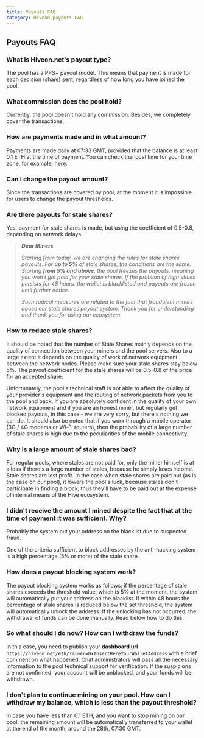 ```yaml
---
title: Payouts FAQ
category: Hiveon payouts FAQ
---
```

## Payouts FAQ
### What is Hiveon.net's payout type?
The pool has a PPS+ payout model. This means that payment is made for each decision (share) sent, regardless of how long you have joined the pool.

### What commission does the pool hold?
Currently, the pool doesn't hold any commission. Besides, we completely cover the transactions.

### How are payments made and in what amount?
Payments are made daily at 07:33 GMT, provided that the balance is at least 0.1 ETH at the time of payment.
You can check the local time for your time zone, for example, <a href="https://time100.ru/GMT">here</a>.

### Can I change the payout amount?
Since the transactions are covered by pool, at the moment it is impossible for users to change the payout thresholds.

### Are there payouts for stale shares?
Yes, payment for stale shares is made, but using the coefficient of 0.5-0.8, depending on network delays.


> __*Dear Miners*__
>
> _Starting from today, we are changing the rules for stale shares payouts. For **up to 5%** of stale shares, the conditions are the same. Starting **from 5% and above**, the pool freezes the payouts, meaning you won't get paid for your stale shares. If the problem of high stales persists for 48 hours, the wallet is blacklisted and payouts are frozen until further notice._
>
> _Such radical measures are related to the fact that fraudulent miners abuse our stale shares payout system. Thank you for understanding and thank you for using our ecosystem._

### How to reduce stale shares?
It should be noted that the number of Stale Shares mainly depends on the quality of connection between your miners and the pool servers. Also to a large extent it depends on the quality of work of network equipment between the network nodes. Please make sure your stale shares stay below 5%. The payout coefficient for the stale shares will be 0.5-0.8 of the price for an accepted share.

Unfortunately, the pool's technical staff is not able to affect the quality of your provider's equipment and the routing of network packets from you to the pool and back. If you are absolutely confident in the quality of your own network equipment and if you are an honest miner, but regularly get blocked payouts, in this case - we are very sorry, but there's nothing we can do. It should also be noted that if you work through a mobile operator (3G / 4G modems or Wi-Fi routers), then the probability of a large number of stale shares is high due to the peculiarities of the mobile connectivity.

### Why is a large amount of stale shares bad?
For regular pools, where stales are not paid for, only the miner himself is at a loss if there's a large number of stales, because he simply loses income. Stale shares are lost profit. In the case when stale shares are paid out (as is the case on our pool), it lowers the pool's luck, because stales don't participate in finding a block, thus they'll have to be paid out at the expense of internal means of the Hive ecosystem.

### I didn't receive the amount I mined despite the fact that at the time of payment it was sufficient. Why?
Probably the system put your address on the blacklist due to suspected fraud.

One of the criteria sufficient to block addresses by the anti-hacking system is a high percentage (5% or more) of the stale share.

### How does a payout blocking system work?
The payout blocking system works as follows: if the percentage of stale shares exceeds the threshold value, which is 5% at the moment, the system will automatically put your address on the blacklist. If within 48 hours the percentage of stale shares is reduced below the set threshold, the system will automatically unlock the address. If the unlocking has not occurred, the withdrawal of funds can be done manually. Read below how to do this.

### So what should I do now? How can I withdraw the funds?
In this case, you need to publish your **dashboard url** `https://hiveon.net/eth/?miner=0xInsertHereYourWalletAddress` with a brief comment on what happened. Chat administrators will pass all the necessary information to the pool technical support for verification. If the suspicions are not confirmed, your account will be unblocked, and your funds will be withdrawn.

### I don't plan to continue mining on your pool. How can I withdraw my balance, which is less than the payout threshold?
In case you have less than 0.1 ETH, and you want to stop mining on our pool, the remaining amount will be automatically transferred to your wallet at the end of the month, around the 28th, 07:30 GMT.
